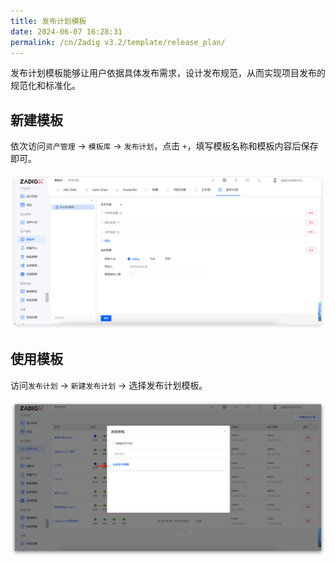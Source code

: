 ```yaml
---
title: 发布计划模板
date: 2024-06-07 16:28:31
permalink: /cn/Zadig v3.2/template/release_plan/
---
```


发布计划模板能够让用户依据具体发布需求，设计发布规范，从而实现项目发布的规范化和标准化。

## 新建模板

依次访问`资产管理` -> `模板库` -> `发布计划`，点击 `+`，填写模板名称和模板内容后保存即可。

![使用发布计划模板](../../../../_images/release_template_1.png)


## 使用模板

访问`发布计划` -> `新建发布计划` -> 选择发布计划模板。

![使用发布计划模板](../../../../_images/release_template_2.png)